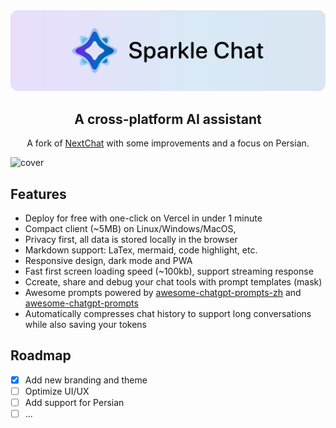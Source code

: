 <div align="center">

<picture>
  <source media="(prefers-color-scheme: dark)" srcset="./docs/images/head-cover-dark.svg">
  <img alt="github-banner" src="./docs/images/head-cover.svg">
</picture>

<h2>A cross-platform AI assistant</h2>

A fork of <a href="https://github.com/ChatGPTNextWeb/ChatGPT-Next-Web">NextChat</a> with some improvements and a focus on Persian. <br>

</div>


![cover](./docs/images/cover.png)



## Features

- Deploy for free with one-click on Vercel in under 1 minute
- Compact client (~5MB) on Linux/Windows/MacOS, 
- Privacy first, all data is stored locally in the browser
- Markdown support: LaTex, mermaid, code highlight, etc.
- Responsive design, dark mode and PWA
- Fast first screen loading speed (~100kb), support streaming response
- Ccreate, share and debug your chat tools with prompt templates (mask)
- Awesome prompts powered by [awesome-chatgpt-prompts-zh](https://github.com/PlexPt/awesome-chatgpt-prompts-zh) and [awesome-chatgpt-prompts](https://github.com/f/awesome-chatgpt-prompts)
- Automatically compresses chat history to support long conversations while also saving your tokens

## Roadmap

- [x] Add new branding and theme
- [ ] Optimize UI/UX
- [ ] Add support for Persian
- [ ] ...
